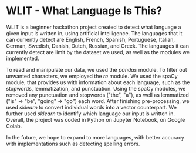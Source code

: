 # WLIT - What Language Is This?

WLIT is a beginner hackathon project created to detect what language a given input is written in, using artificial intelligence. 
The languages that it can currently detect are English, French, Spanish, Portuguese, Italian, German, Swedish, Danish, Dutch, Russian, and Greek. 
The languages it can currently detect are limit by the dataset we used, as well as the modules we implemented. 

To read and manipulate our data, we used the _pandas_ module. To filter out unwanted characters, we employed the _re_ module. We used the spaCy module, that provides us with information about each language, such as the stopwords, lemmatization, and punctuation. Using the spaCy modules, we removed any punctuation and stopwords ("the", "a"), as well as lemmatized ("is" -> "be", "going" -> "go") each word. After finishing pre-processing, we used _sklearn_ to convert individual words into a vector counterpart. We further used _sklearn_ to identify which language our input is written in. Overall, the project was coded in Python on Jupyter Notebook, on Google Colab.

In the future, we hope to expand to more languages, with better accuracy with implementations such as detecting spelling errors. 
